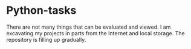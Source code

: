 # Python-tasks
There are not many things that can be evaluated and viewed. I am excavating my projects in parts from the Internet and local storage. The repository is filling up gradually.
